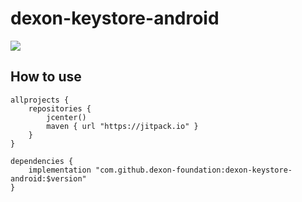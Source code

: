 # dexon-keystore-android

[![](https://jitpack.io/v/dexon-foundation/dexon-keystore-android.svg)](https://jitpack.io/#dexon-foundation/dexon-keystore-android)

## How to use

```
allprojects {
	repositories {
		jcenter()
		maven { url "https://jitpack.io" }
	}
}

dependencies {
	implementation "com.github.dexon-foundation:dexon-keystore-android:$version"
}
```
